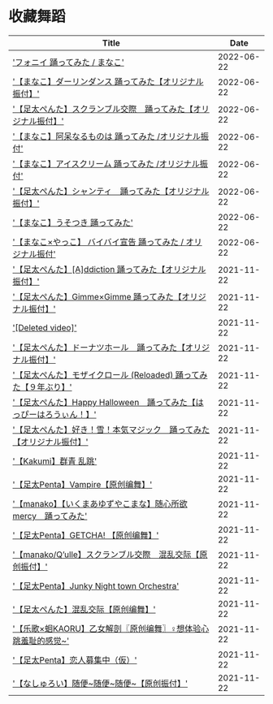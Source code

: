 
# 收藏舞蹈

|Title|Date|
|---|---|
|['フォニイ  踊ってみた / まなこ'](https://www.youtube.com/watch?v=HX2VSG55m5w)|2022-06-22|
|['【まなこ】ダーリンダンス 踊ってみた【オリジナル振付】'](https://www.youtube.com/watch?v=-1fIEB8leG0)|2022-06-22|
|['【足太ぺんた】スクランブル交際　踊ってみた【オリジナル振付】'](https://www.youtube.com/watch?v=jgzdZBzAMsU)|2022-06-22|
|['【まなこ】阿呆なるものは 踊ってみた /オリジナル振付'](https://www.youtube.com/watch?v=oqDa7DjaHJY)|2022-06-22|
|['【まなこ】アイスクリーム 踊ってみた /オリジナル振付'](https://www.youtube.com/watch?v=W5J_tz01agU)|2022-06-22|
|['【足太ぺんた】シャンティ　踊ってみた【オリジナル振付】'](https://www.youtube.com/watch?v=IC3kO4mtPik)|2022-06-22|
|['【まなこ】うそつき 踊ってみた'](https://www.youtube.com/watch?v=gUa8_u1-B14)|2022-06-22|
|['【まなこ×やっこ】 バイバイ宣告 踊ってみた / オリジナル振付'](https://www.youtube.com/watch?v=Xxbe7r4shBI)|2022-06-22|
|['【足太ぺんた】[A]ddiction 踊ってみた【オリジナル振付】'](https://www.youtube.com/watch?v=wv0i5_1z_LE)|2021-11-22|
|['【足太ぺんた】Gimme×Gimme 踊ってみた【オリジナル振付】'](https://www.youtube.com/watch?v=rQh-iD9-4Uw)|2021-11-22|
|['[Deleted video]'](https://www.youtube.com/watch?v=9aHeejh6ylI)|2021-11-22|
|['【足太ぺんた】ドーナツホール　踊ってみた【オリジナル振付】'](https://www.youtube.com/watch?v=oa_SNcYR4wA)|2021-11-22|
|['【足太ぺんた】モザイクロール (Reloaded) 踊ってみた【９年ぶり】'](https://www.youtube.com/watch?v=-b9wpuyq2jY)|2021-11-22|
|['【足太ぺんた】Happy Halloween　踊ってみた【はっぴーはろうぃん！】'](https://www.youtube.com/watch?v=Yrkth1E4B3U)|2021-11-22|
|['【足太ぺんた】好き！雪！本気マジック　踊ってみた【オリジナル振付】'](https://www.youtube.com/watch?v=53d0zFLDLDs)|2021-11-22|
|['【Kakumi】群青 乱跳'](https://www.bilibili.com/video/av799474074)|2021-11-22|
|['【足太Penta】Vampire【原创编舞】'](https://www.bilibili.com/video/av332183730)|2021-11-22|
|['【manako】【いくまあゆずやこまな】随心所欲mercy　踊ってみた'](https://www.bilibili.com/video/av204310462)|2021-11-22|
|['【足太Penta】GETCHA! 【原创编舞】'](https://www.bilibili.com/video/av928363593)|2021-11-22|
|['【manako/Q’ulle】スクランブル交際　混乱交际【原创振付】'](https://www.bilibili.com/video/av839716786)|2021-11-22|
|['【足太Penta】Junky Night town Orchestra'](https://www.bilibili.com/video/av710949586)|2021-11-22|
|['【足太ぺんた】混乱交际【原创编舞】'](https://www.bilibili.com/video/av51560276)|2021-11-22|
|['【乐歌×蛔KAORU】乙女解剖〖原创编舞〗♀想体验心跳羞耻的感觉~'](https://www.bilibili.com/video/av75865551)|2021-11-22|
|['【足太Penta】恋人募集中（仮）'](https://www.bilibili.com/video/av71387237)|2021-11-22|
|['【なしゅろい】随便~随便~随便~【原创振付】'](https://www.bilibili.com/video/av19021544)|2021-11-22|